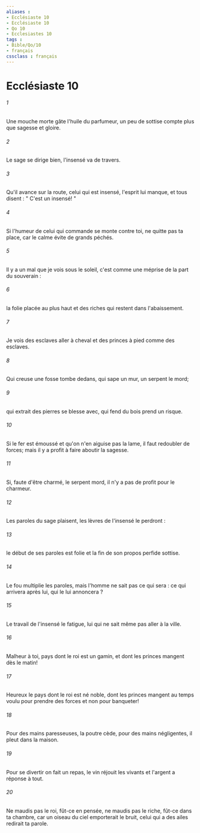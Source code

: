 ```yaml
---
aliases : 
- Ecclésiaste 10
- Ecclésiaste 10
- Qo 10
- Ecclesiastes 10
tags : 
- Bible/Qo/10
- français
cssclass : français
---
```


# Ecclésiaste 10

###### 1
Une mouche morte gâte l'huile du parfumeur, un peu de sottise compte plus que sagesse et gloire. 
###### 2
Le sage se dirige bien, l'insensé va de travers. 
###### 3
Qu'il avance sur la route, celui qui est insensé, l'esprit lui manque, et tous disent : " C'est un insensé! " 
###### 4
Si l'humeur de celui qui commande se monte contre toi, ne quitte pas ta place, car le calme évite de grands péchés. 
###### 5
Il y a un mal que je vois sous le soleil, c'est comme une méprise de la part du souverain : 
###### 6
la folie placée au plus haut et des riches qui restent dans l'abaissement. 
###### 7
Je vois des esclaves aller à cheval et des princes à pied comme des esclaves. 
###### 8
Qui creuse une fosse tombe dedans, qui sape un mur, un serpent le mord; 
###### 9
qui extrait des pierres se blesse avec, qui fend du bois prend un risque. 
###### 10
Si le fer est émoussé et qu'on n'en aiguise pas la lame, il faut redoubler de forces; mais il y a profit à faire aboutir la sagesse. 
###### 11
Si, faute d'être charmé, le serpent mord, il n'y a pas de profit pour le charmeur. 
###### 12
Les paroles du sage plaisent, les lèvres de l'insensé le perdront : 
###### 13
le début de ses paroles est folie et la fin de son propos perfide sottise. 
###### 14
Le fou multiplie les paroles, mais l'homme ne sait pas ce qui sera : ce qui arrivera après lui, qui le lui annoncera ? 
###### 15
Le travail de l'insensé le fatigue, lui qui ne sait même pas aller à la ville. 
###### 16
Malheur à toi, pays dont le roi est un gamin, et dont les princes mangent dès le matin! 
###### 17
Heureux le pays dont le roi est né noble, dont les princes mangent au temps voulu pour prendre des forces et non pour banqueter! 
###### 18
Pour des mains paresseuses, la poutre cède, pour des mains négligentes, il pleut dans la maison. 
###### 19
Pour se divertir on fait un repas, le vin réjouit les vivants et l'argent a réponse à tout. 
###### 20
Ne maudis pas le roi, fût-ce en pensée, ne maudis pas le riche, fût-ce dans ta chambre, car un oiseau du ciel emporterait le bruit, celui qui a des ailes redirait ta parole. 
